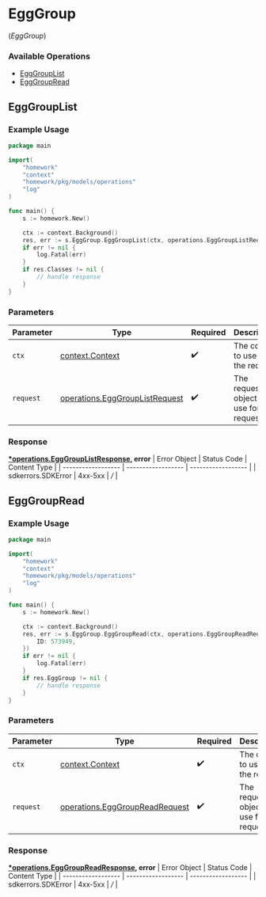 # EggGroup
(*EggGroup*)

### Available Operations

* [EggGroupList](#egggrouplist)
* [EggGroupRead](#egggroupread)

## EggGroupList

### Example Usage

```go
package main

import(
	"homework"
	"context"
	"homework/pkg/models/operations"
	"log"
)

func main() {
    s := homework.New()

    ctx := context.Background()
    res, err := s.EggGroup.EggGroupList(ctx, operations.EggGroupListRequest{})
    if err != nil {
        log.Fatal(err)
    }
    if res.Classes != nil {
        // handle response
    }
}
```

### Parameters

| Parameter                                                                            | Type                                                                                 | Required                                                                             | Description                                                                          |
| ------------------------------------------------------------------------------------ | ------------------------------------------------------------------------------------ | ------------------------------------------------------------------------------------ | ------------------------------------------------------------------------------------ |
| `ctx`                                                                                | [context.Context](https://pkg.go.dev/context#Context)                                | :heavy_check_mark:                                                                   | The context to use for the request.                                                  |
| `request`                                                                            | [operations.EggGroupListRequest](../../pkg/models/operations/egggrouplistrequest.md) | :heavy_check_mark:                                                                   | The request object to use for the request.                                           |


### Response

**[*operations.EggGroupListResponse](../../pkg/models/operations/egggrouplistresponse.md), error**
| Error Object       | Status Code        | Content Type       |
| ------------------ | ------------------ | ------------------ |
| sdkerrors.SDKError | 4xx-5xx            | */*                |

## EggGroupRead

### Example Usage

```go
package main

import(
	"homework"
	"context"
	"homework/pkg/models/operations"
	"log"
)

func main() {
    s := homework.New()

    ctx := context.Background()
    res, err := s.EggGroup.EggGroupRead(ctx, operations.EggGroupReadRequest{
        ID: 573949,
    })
    if err != nil {
        log.Fatal(err)
    }
    if res.EggGroup != nil {
        // handle response
    }
}
```

### Parameters

| Parameter                                                                            | Type                                                                                 | Required                                                                             | Description                                                                          |
| ------------------------------------------------------------------------------------ | ------------------------------------------------------------------------------------ | ------------------------------------------------------------------------------------ | ------------------------------------------------------------------------------------ |
| `ctx`                                                                                | [context.Context](https://pkg.go.dev/context#Context)                                | :heavy_check_mark:                                                                   | The context to use for the request.                                                  |
| `request`                                                                            | [operations.EggGroupReadRequest](../../pkg/models/operations/egggroupreadrequest.md) | :heavy_check_mark:                                                                   | The request object to use for the request.                                           |


### Response

**[*operations.EggGroupReadResponse](../../pkg/models/operations/egggroupreadresponse.md), error**
| Error Object       | Status Code        | Content Type       |
| ------------------ | ------------------ | ------------------ |
| sdkerrors.SDKError | 4xx-5xx            | */*                |
